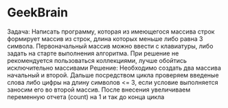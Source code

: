 # GeekBrain
Задача: 
 Написать программу, которая из имеющегося массива строк формирует массив из строк, длина которых меньше либо равна 3 символа. Первоначальный массив можно ввести с клавиатуры, либо задать на старте выполнения алгоритма. При решение не рекомендуется пользоваться коллекциями, лучше обойтись исключительно массивами
 Решение:
  Необходимо создать два массива начальный и второй. Дальше посредством цикла проверяем введеные слова либо цифры на длину символов <= 3, если условие выполняется заносим его во второй массив. После внесения увеличиваем переменную отчета (count) на 1 и так до конца цикла
